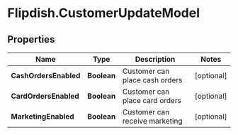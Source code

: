 # Flipdish.CustomerUpdateModel

## Properties

Name | Type | Description | Notes
------------ | ------------- | ------------- | -------------
**CashOrdersEnabled** | **Boolean** | Customer can place cash orders | [optional] 
**CardOrdersEnabled** | **Boolean** | Customer can place card orders | [optional] 
**MarketingEnabled** | **Boolean** | Customer can receive marketing | [optional] 


